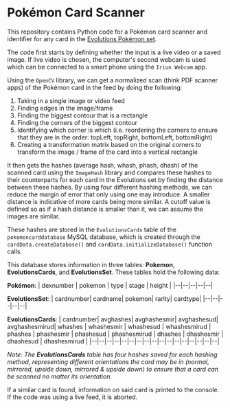 Pokémon Card Scanner
=========================
This repository contains Python code for a Pokémon card scanner and identifier for any card in the [Evolutions Pokémon set](https://bulbapedia.bulbagarden.net/wiki/Evolutions_%28TCG%29).  

The code first starts by defining whether the input is a live video or a saved image. If live video is chosen, the computer's second webcam is used which can be connected to a smart phone using the `Iriun Webcam` app.  

Using the `OpenCV` library, we can get a normalized scan (think PDF scanner apps) of the Pokémon card in the feed by doing the following:
 1. Taking in a single image or video feed
 2. Finding edges in the image/frame
 3. Finding the biggest contour that is a rectangle
 4. Finding the corners of the biggest contour
 5. Identifying which corner is which (i.e. reordering the corners to ensure that they are in the order: topLeft, topRight, bottomLeft, bottomRight)
 6. Creating a transformation matrix based on the original corners to transform the image / frame of the card into a vertical rectangle   
   
It then gets the hashes (average hash, whash, phash, dhash) of the scanned card using the `ImageHash` library and compares these hashes to their counterparts for each card in the Evolutions set by finding the distance between these hashes. By using four different hashing methods, we can reduce the margin of error that only using one may introduce.  A smaller distance is indicative of more cards being more similar. A cutoff value is defined so as if a hash distance is smaller than it, we can assume the images are similar. 

These hashes are stored in the `EvolutionsCards` table of the `pokemoncarddatabase` MySQL database, which is created through the `cardData.createDatabase()` and `cardData.initializeDatabase()` function calls.  
  
This database stores information in three tables: **Pokemon**, **EvolutionsCards**, and **EvolutionsSet**. These tables hold the following data:  

**Pokémon**:
|  dexnumber | pokemon | type | stage | height |
|--|--|--|--|--|

**EvolutionsSet**:
|  cardnumber| cardname| pokemon| rarity| cardtype|
|--|--|--|--|--|

**EvolutionsCards**:
|  cardnumber| avghashes| avghashesmir| avghashesud| avghashesmirud| whashes | whashesmir | whashesud | whashesmirud | phashes | phashesmir | phashesud | phashesmirud | dhashes | dhashesmir | dhashesud | dhashesmirud |
|--|--|--|--|--|--|--|--|--|--|--|--|--|--|--|--|--|  

*Note: The **EvolutionsCards** table has four hashes saved for each hashing method, representing different orientations the card may be in (normal, mirrored, upside down, mirrored & upside down) to ensure that a card can be scanned no matter its orientation.*
  
If a similar card is found, information on said card is printed to the console. If the code was using a live feed, it is aborted.
